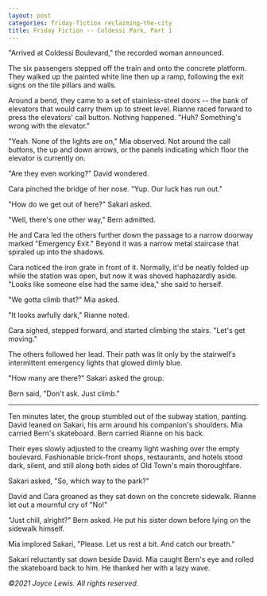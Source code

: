 ```yaml
---
layout: post
categories: friday-fiction reclaiming-the-city
title: Friday Fiction -- Coldessi Park, Part 1
---
```


"Arrived at Coldessi Boulevard," the recorded woman announced.

The six passengers stepped off the train and onto the concrete platform. They walked up the painted white line then up a ramp, following the exit signs on the tile pillars and walls.

Around a bend, they came to a set of stainless-steel doors -- the bank of elevators that would carry them up to street level. Rianne raced forward to press the elevators' call button. Nothing happened. "Huh? Something's wrong with the elevator."

<!--excerpt-->

"Yeah. None of the lights are on," Mia observed. Not around the call buttons, the up and down arrows, or the panels indicating which floor the elevator is currently on.

"Are they even working?" David wondered.

Cara pinched the bridge of her nose. "Yup. Our luck has run out."

"How do we get out of here?" Sakari asked.

"Well, there's one other way," Bern admitted.

He and Cara led the others further down the passage to a narrow doorway marked "Emergency Exit." Beyond it was a narrow metal staircase that spiraled up into the shadows.

Cara noticed the iron grate in front of it. Normally, it'd be neatly folded up while the station was open, but now it was shoved haphazardly aside. "Looks like someone else had the same idea," she said to herself.

"We gotta climb that?" Mia asked.

"It looks awfully dark," Rianne noted.

Cara sighed, stepped forward, and started climbing the stairs. "Let's get moving."

The others followed her lead. Their path was lit only by the stairwell's intermittent emergency lights that glowed dimly blue.

"How many are there?" Sakari asked the group.

Bern said, "Don't ask. Just climb."

--------------------------

Ten minutes later, the group stumbled out of the subway station, panting. David leaned on Sakari, his arm around his companion's shoulders. Mia carried Bern's skateboard. Bern carried Rianne on his back.

Their eyes slowly adjusted to the creamy light washing over the empty boulevard. Fashionable brick-front shops, restaurants, and hotels stood dark, silent, and still along both sides of Old Town's main thoroughfare.

Sakari asked, "So, which way to the park?"

David and Cara groaned as they sat down on the concrete sidewalk. Rianne let out a mournful cry of "No!"

"Just chill, alright?" Bern asked. He put his sister down before lying on the sidewalk himself.

Mia implored Sakari, "Please. Let us rest a bit. And catch our breath."

Sakari reluctantly sat down beside David. Mia caught Bern's eye and rolled the skateboard back to him. He thanked her with a lazy wave.

*&copy;2021 Joyce Lewis. All rights reserved.*
